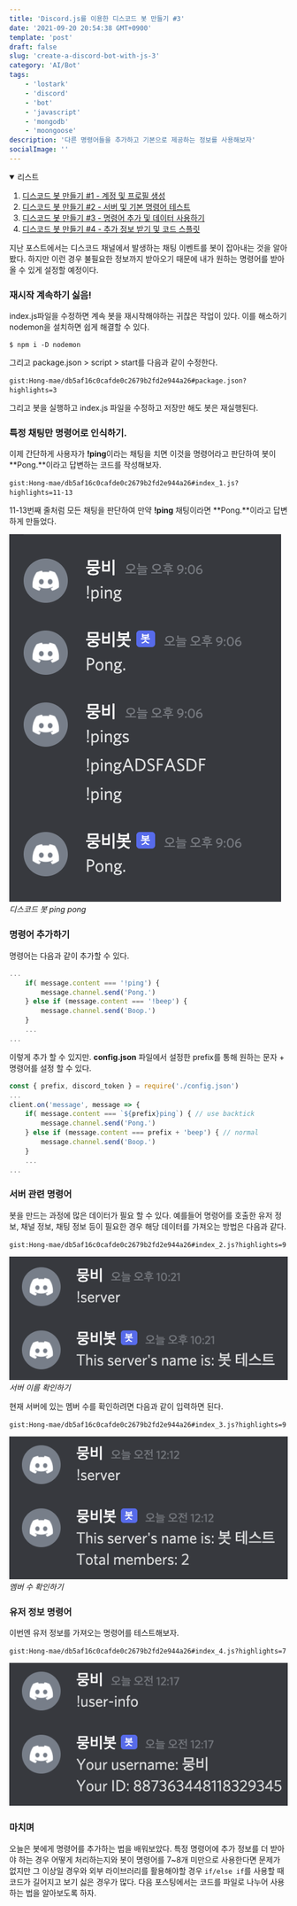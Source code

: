 ```yaml
---
title: 'Discord.js를 이용한 디스코드 봇 만들기 #3'
date: '2021-09-20 20:54:38 GMT+0900'
template: 'post'
draft: false
slug: 'create-a-discord-bot-with-js-3'
category: 'AI/Bot'
tags:
    - 'lostark'
    - 'discord'
    - 'bot'
    - 'javascript'
    - 'mongodb'
    - 'moongoose'
description: '다른 명령어들을 추가하고 기본으로 제공하는 정보를 사용해보자'
socialImage: ''
---
```


<details open>
  <summary>리스트</summary>

1. [디스코드 봇 만들기 #1 - 계정 및 프로필 생성](/posts/create-a-discord-bot-with-js-1)
2. [디스코드 봇 만들기 #2 - 서버 및 기본 명령어 테스트](/posts/create-a-discord-bot-with-js-2)
3. [디스코드 봇 만들기 #3 - 명령어 추가 및 데이터 사용하기](/posts/create-a-discord-bot-with-js-3)
4. [디스코드 봇 만들기 #4 - 추가 정보 받기 및 코드 스플릿](/posts/create-a-discord-bot-with-js-4)

</details>

지난 포스트에서는 디스코드 채널에서 발생하는 채팅 이벤트를 봇이 잡아내는 것을 알아봤다. 하지만 이런 경우 불필요한 정보까지 받아오기 때문에 내가 원하는 명령어를 받아올 수 있게 설정할 예정이다.

### 재시작 계속하기 싫음!

index.js파일을 수정하면 계속 봇을 재시작해야하는 귀찮은 작업이 있다. 이를 해소하기 nodemon을 설치하면 쉽게 해결할 수 있다.

```
$ npm i -D nodemon
```

그리고 package.json > script > start를 다음과 같이 수정한다.

`gist:Hong-mae/db5af16c0cafde0c2679b2fd2e944a26#package.json?highlights=3`

그리고 봇을 실행하고 index.js 파일을 수정하고 저장만 해도 봇은 재실행된다.

### 특정 채팅만 명령어로 인식하기.

이제 간단하게 사용자가 **!ping**이라는 채팅을 치면 이것을 명령어라고 판단하여 봇이 **Pong.**이라고 답변하는 코드를 작성해보자.

`gist:Hong-mae/db5af16c0cafde0c2679b2fd2e944a26#index_1.js?highlights=11-13`

11-13번째 줄처럼 모든 채팅을 판단하여 만약 **!ping** 채팅이라면 **Pong.**이라고 답변하게 만들었다.

<div class='picture'>

![ping_pong_chat.png](/media/ping_pong_chat.png) _디스코드 봇 ping pong_

</div>

### 명령어 추가하기

명령어는 다음과 같이 추가할 수 있다.

```js
...
    if( message.content === '!ping') {
        message.channel.send('Pong.')
    } else if (message.content === '!beep') {
        message.channel.send('Boop.')
    }
    ...
...
```

이렇게 추가 할 수 있지만. **config.json** 파일에서 설정한 prefix를 통해 원하는 문자 + 명령어를 설정 할 수 있다.

```js
const { prefix, discord_token } = require('./config.json')
...
client.on('message', message => {
    if( message.content === `${prefix}ping`) { // use backtick
        message.channel.send('Pong.')
    } else if (message.content === prefix + 'beep') { // normal
        message.channel.send('Boop.')
    }
    ...
...
```

### 서버 관련 명령어

봇을 만드는 과정에 많은 데이터가 필요 할 수 있다. 예를들어 명령어를 호출한 유저 정보, 채널 정보, 채팅 정보 등이 필요한 경우 해당 데이터를 가져오는 방법은 다음과 같다.

`gist:Hong-mae/db5af16c0cafde0c2679b2fd2e944a26#index_2.js?highlights=9`

<div class='picture'>

![use_data_command.png](/media/use_data_command.png) _서버 이름 확인하기_

</div>

현재 서버에 있는 멤버 수를 확인하려면 다음과 같이 입력하면 된다.

`gist:Hong-mae/db5af16c0cafde0c2679b2fd2e944a26#index_3.js?highlights=9`

<div class='picture'>

![get_total_member_command.png](/media/get_total_member_command.png) _멤버 수 확인하기_

</div>

### 유저 정보 명령어

이번엔 유저 정보를 가져오는 명령어를 테스트해보자.

`gist:Hong-mae/db5af16c0cafde0c2679b2fd2e944a26#index_4.js?highlights=7`

<div class='picture'>

![user_info_command.png](/media/user_info_command.png)

</div>

### 마치며

오늘은 봇에게 명령어를 추가하는 법을 배워보았다. 특정 명령어에 추가 정보를 더 받아야 하는 경우 어떻게 처리하는지와 봇이 명령어를 7~8개 미만으로 사용한다면 문제가 없지만 그 이상일 경우와 외부 라이브러리를 활용해야할 경우 `if/else if`를 사용할 때 코드가 길어지고 보기 싫은 경우가 많다. 다음 포스팅에서는 코드를 파일로 나누어 사용하는 법을 알아보도록 하자.
